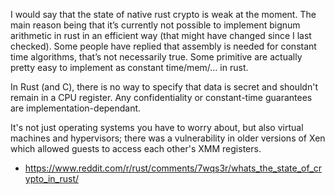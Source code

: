 I would say that the state of native rust crypto is weak at the moment. The main reason being that it’s currently not possible to implement bignum arithmetic in rust in an efficient way (that might have changed since I last checked).
Some people have replied that assembly is needed for constant time algorithms, that’s not necessarily true. Some primitive are actually pretty easy to implement as constant time/mem/... in rust.


In Rust (and C), there is no way to specify that data is secret and shouldn't remain in a CPU register.
Any confidentiality or constant-time guarantees are implementation-dependant.


It's not just operating systems you have to worry about, but also virtual machines and hypervisors; there was a vulnerability in older versions of Xen which allowed guests to access each other's XMM registers.

- https://www.reddit.com/r/rust/comments/7wqs3r/whats_the_state_of_crypto_in_rust/